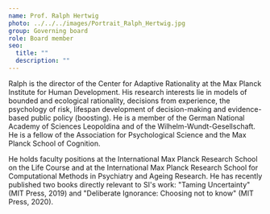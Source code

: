 ```yaml
---
name: Prof. Ralph Hertwig
photo: ../../../images/Portrait_Ralph_Hertwig.jpg
group: Governing board
role: Board member
seo:
  title: ""
  description: ""
---
```


Ralph is the director of the Center for Adaptive Rationality at the Max Planck Institute for Human Development. His research interests lie in models of bounded and ecological rationality, decisions from experience, the psychology of risk, lifespan development of decision-making and evidence-based public policy (boosting). He is a member of the German National Academy of Sciences Leopoldina and of the Wilhelm-Wundt-Gesellschaft. He is a fellow of the Association for Psychological Science and the Max Planck School of Cognition.

He holds faculty positions at the International Max Planck Research School on the Life Course and at the International Max Planck Research School for Computational Methods in Psychiatry and Ageing Research. He has recently published two books directly relevant to SI's work: "Taming Uncertainty" (MIT Press, 2019) and "Deliberate Ignorance: Choosing not to know" (MIT Press, 2020).
